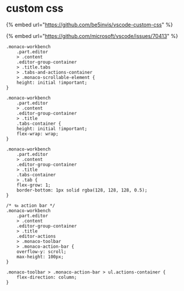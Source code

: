 # custom css

{% embed url="https://github.com/be5invis/vscode-custom-css" %}



{% embed url="https://github.com/microsoft/vscode/issues/70413" %}

```text
.monaco-workbench
	.part.editor
	> .content
	.editor-group-container
	> .title.tabs
	> .tabs-and-actions-container
	> .monaco-scrollable-element {
	height: initial !important;
}

.monaco-workbench
	.part.editor
	> .content
	.editor-group-container
	> .title
	.tabs-container {
	height: initial !important;
	flex-wrap: wrap;
}

.monaco-workbench
	.part.editor
	> .content
	.editor-group-container
	> .title
	.tabs-container
	> .tab {
	flex-grow: 1;
	border-bottom: 1px solid rgba(128, 128, 128, 0.5);
}

/* จัด action bar */
.monaco-workbench
	.part.editor
	> .content
	.editor-group-container
	> .title
	.editor-actions
	> .monaco-toolbar
	> .monaco-action-bar {
	overflow-y: scroll;
	max-height: 100px;
}

.monaco-toolbar > .monaco-action-bar > ul.actions-container {
	flex-direction: column;
}

```


